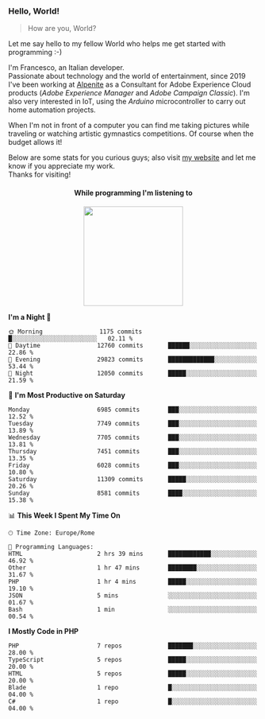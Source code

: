### Hello, World!

> How are you, World?

Let me say hello to my fellow World who helps me get started with programming :-)

I'm Francesco, an Italian developer.  
Passionate about technology and the world of entertainment, since 2019 I've been working at [Alpenite](https://www.alpenite.com) as a Consultant for Adobe Experience Cloud products (*Adobe Experience Manager* and *Adobe Campaign Classic*). I'm also very interested in IoT, using the *Arduino* microcontroller to carry out home automation projects.

When I'm not in front of a computer you can find me taking pictures while traveling or watching artistic gymnastics competitions. Of course when the budget allows it!

Below are some stats for you curious guys; also visit [my website](https://www.francescorega.eu) and let me know if you appreciate my work.  
Thanks for visiting!

<div align="center">
  <h4>While programming I'm listening to</h4>
  <a href="https://apps.francescorega.eu/now-playing/11147232609" target="_blank"><img src="https://apps.francescorega.eu/now-playing/11147232609" width="200"></a>
</div>

<!--START_SECTION:waka-->
**I'm a Night 🦉** 

```text
🌞 Morning                1175 commits        █░░░░░░░░░░░░░░░░░░░░░░░░   02.11 % 
🌆 Daytime                12760 commits       ██████░░░░░░░░░░░░░░░░░░░   22.86 % 
🌃 Evening                29823 commits       █████████████░░░░░░░░░░░░   53.44 % 
🌙 Night                  12050 commits       █████░░░░░░░░░░░░░░░░░░░░   21.59 % 
```
📅 **I'm Most Productive on Saturday** 

```text
Monday                   6985 commits        ███░░░░░░░░░░░░░░░░░░░░░░   12.52 % 
Tuesday                  7749 commits        ███░░░░░░░░░░░░░░░░░░░░░░   13.89 % 
Wednesday                7705 commits        ███░░░░░░░░░░░░░░░░░░░░░░   13.81 % 
Thursday                 7451 commits        ███░░░░░░░░░░░░░░░░░░░░░░   13.35 % 
Friday                   6028 commits        ███░░░░░░░░░░░░░░░░░░░░░░   10.80 % 
Saturday                 11309 commits       █████░░░░░░░░░░░░░░░░░░░░   20.26 % 
Sunday                   8581 commits        ████░░░░░░░░░░░░░░░░░░░░░   15.38 % 
```


📊 **This Week I Spent My Time On** 

```text
🕑︎ Time Zone: Europe/Rome

💬 Programming Languages: 
HTML                     2 hrs 39 mins       ████████████░░░░░░░░░░░░░   46.92 % 
Other                    1 hr 47 mins        ████████░░░░░░░░░░░░░░░░░   31.67 % 
PHP                      1 hr 4 mins         █████░░░░░░░░░░░░░░░░░░░░   19.10 % 
JSON                     5 mins              ░░░░░░░░░░░░░░░░░░░░░░░░░   01.67 % 
Bash                     1 min               ░░░░░░░░░░░░░░░░░░░░░░░░░   00.54 % 
```

**I Mostly Code in PHP** 

```text
PHP                      7 repos             ███████░░░░░░░░░░░░░░░░░░   28.00 % 
TypeScript               5 repos             █████░░░░░░░░░░░░░░░░░░░░   20.00 % 
HTML                     5 repos             █████░░░░░░░░░░░░░░░░░░░░   20.00 % 
Blade                    1 repo              █░░░░░░░░░░░░░░░░░░░░░░░░   04.00 % 
C#                       1 repo              █░░░░░░░░░░░░░░░░░░░░░░░░   04.00 % 
```




<!--END_SECTION:waka-->
